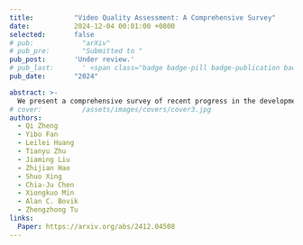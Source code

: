 ```yaml
---
title:          "Video Quality Assessment: A Comprehensive Survey"
date:           2024-12-04 00:01:00 +0800
selected:       false
# pub:            "arXiv"
# pub_pre:        "Submitted to "
pub_post:       'Under review.'
# pub_last:       ' <span class="badge badge-pill badge-publication badge-success">Spotlight</span>'
pub_date:       "2024"

abstract: >-
  We present a comprehensive survey of recent progress in the development of VQA algorithms and the benchmarking studies and databases that make them possible. We also analyze open research directions on study design and VQA algorithm architectures.
# cover:          /assets/images/covers/cover3.jpg
authors:
  - Qi Zheng
  - Yibo Fan
  - Leilei Huang
  - Tianyu Zhu
  - Jiaming Liu
  - Zhijian Hao
  - Shuo Xing
  - Chia-Ju Chen
  - Xiongkuo Min
  - Alan C. Bovik 
  - Zhengzhong Tu
links:
  Paper: https://arxiv.org/abs/2412.04508
---
```

